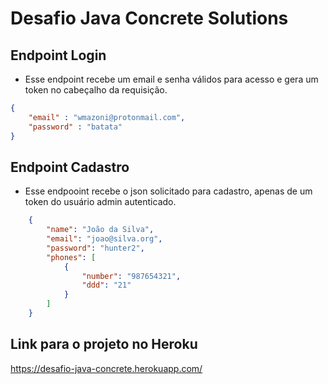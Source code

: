 # Desafio Java Concrete Solutions

## Endpoint Login
* Esse endpoint recebe um email e senha válidos para acesso e gera um token no cabeçalho da requisição.

```json
{
    "email" : "wmazoni@protonmail.com",
    "password" : "batata"
}
```

## Endpoint Cadastro
* Esse endpooint recebe o json solicitado para cadastro, apenas de um token do usuário admin autenticado.

```json
    {
        "name": "João da Silva",
        "email": "joao@silva.org",
        "password": "hunter2",
        "phones": [
            {
                "number": "987654321",
                "ddd": "21"
            }
        ]
    }
```
## Link para o projeto no Heroku
https://desafio-java-concrete.herokuapp.com/



